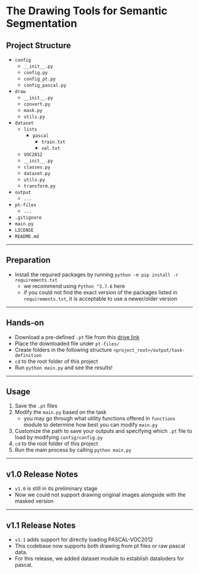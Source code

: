 # The Drawing Tools for Semantic Segmentation

## Project Structure
- `config`
    - `__init__.py`
    - `config.py`
    - `config_pt.py`
    - `config_pascal.py`
- `draw`
    - `__init__.py`
    - `convert.py`
    - `mask.py`
    - `utils.py`
- `dataset`
    - `lists`
        - `pascal`
            - `train.txt`
            - `val.txt`
    - `VOC2012`
    - `__init__.py`
    - `classes.py`
    - `dataset.py`
    - `utils.py`
    - `transform.py`
- `output`
    - `...`
- `pt-files`
    - `...`
- `.gitignore`
- `main.py`
- `LICENSE`
- `README.md`

---
## Preparation
- Install the required packages by running `python -m pip install -r requirements.txt` 
    - we recommend using `Python ^3.7.6` here
    - if you could not find the exact version of the packages listed in `requirements.txt`, it is acceptable to use a newer/older version

---
## Hands-on
- Download a pre-defined `.pt` file from this [drive link](https://drive.google.com/file/d/1ydF8tyVupIqYYsqoZGGYR3hWYr3_jykM/view?usp=sharing)
- Place the downloaded file under `pt-files/`
- Create folders in the following structure `<project_root>/output/task-definition`
- `cd` to the root folder of this project
- Run `python main.py` and see the results!

---
## Usage
1. Save the `.pt` files 
2. Modify the `main.py` based on the task
    - you may go through what utility functions offered in `functions` module to determine how best you can modify `main.py`
3. Customize the path to save your outputs and specifying which `.pt` file to load by modifying `config/config.py`
4. `cd` to the root folder of this project
5. Run the main process by calling `python main.py`

---
## v1.0 Release Notes
- `v1.0` is still in its preliminary stage
- Now we could not support drawing original images alongside with the masked version

---
## v1.1 Release Notes
- `v1.1` adds support for directly loading PASCAL-VOC2012 
- This codebase now supports both drawing from pt files or raw pascal data. 
- For this release, we added dataset module to establish dataloders for pascal.